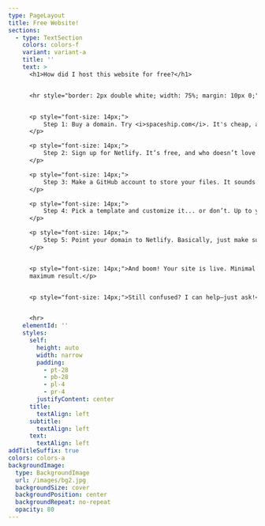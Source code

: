 ```yaml
---
type: PageLayout
title: Free Website!
sections:
  - type: TextSection
    colors: colors-f
    variant: variant-a
    title: ''
    text: >
      <h1>How did I host this website for free?</h1>


      <hr style="border: 2px double white; width: 75%; margin: 10px 0;">


      <p style="font-size: 14px;">
          Step 1: Buy a domain. Try <i>spaceship.com</i>. It's cheap, and we’re all on a budget.
      </p>

      <p style="font-size: 14px;">
          Step 2: Sign up for Netlify. It’s free, and who doesn’t love free stuff?
      </p>

      <p style="font-size: 14px;">
          Step 3: Make a GitHub account to store your files. It sounds fancy, but it’s basically free storage.
      </p>

      <p style="font-size: 14px;">
          Step 4: Pick a template and customize it... or don’t. Up to you.
      </p>

      <p style="font-size: 14px;">
          Step 5: Point your domain to Netlify. Basically, just make sure it works!
      </p>


      <p style="font-size: 14px;">And boom! Your site is live. Minimal effort,
      maximum result.</p>


      <p style="font-size: 14px;">Still confused? I can help—just ask!</p>


      <hr>
    elementId: ''
    styles:
      self:
        height: auto
        width: narrow
        padding:
          - pt-28
          - pb-28
          - pl-4
          - pr-4
        justifyContent: center
      title:
        textAlign: left
      subtitle:
        textAlign: left
      text:
        textAlign: left
addTitleSuffix: true
colors: colors-a
backgroundImage:
  type: BackgroundImage
  url: /images/bg2.jpg
  backgroundSize: cover
  backgroundPosition: center
  backgroundRepeat: no-repeat
  opacity: 80
---
```

